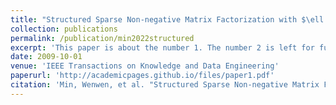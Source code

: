 ```yaml
---
title: "Structured Sparse Non-negative Matrix Factorization with $\ell _ {2, 0} $-Norm"
collection: publications
permalink: /publication/min2022structured
excerpt: 'This paper is about the number 1. The number 2 is left for future work.'
date: 2009-10-01
venue: 'IEEE Transactions on Knowledge and Data Engineering'
paperurl: 'http://academicpages.github.io/files/paper1.pdf'
citation: 'Min, Wenwen, et al. "Structured Sparse Non-negative Matrix Factorization with $\ell _ {2, 0} $-Norm." IEEE Transactions on Knowledge and Data Engineering (2022).'
---
```

